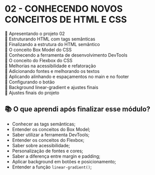# 02 - CONHECENDO NOVOS CONCEITOS DE HTML E CSS

🚀 Apresentando o projeto 02 </br>
🚀 Estruturando HTML com tags semânticas </br>
🚀 Finalizando a estrutura do HTML semântico </br>
🚀 O conceito Box Model do CSS </br>
🚀 Conhecendo a ferramenta de desenvolvimento DevTools </br>
🚀 O conceito do Flexbox do CSS </br>
🚀 Melhorias na acessibilidade e refatoração </br>
🚀 Adicionando fontes e melhorando os textos </br>
🚀 Aplicando alinhando e espaçamentos no main e no footer </br>
🚀 Configurando o botão </br>
🚀 Background linear-gradient e ajustes finais </br>
🚀 Ajustes finais do projeto </br>

## 📚 O que aprendi após finalizar esse módulo?

- Conhecer as tags semânticas;
- Entender os conceitos do Box Model;
- Saber utilizar a ferramenta DevTools;
- Entender os conceitos do Flexbox;
- Saber sobre acessibilidade;
- Personalização de fontes e cores;
- Saber a diferença entre margin e padding;
- Aplicar background em botões e posicionamento;
- Entender a função `linear-gradient()`;
